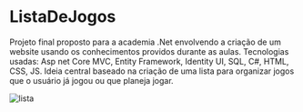 # ListaDeJogos

Projeto final proposto para a academia .Net envolvendo a criação de um website usando os conhecimentos providos durante as aulas.
Tecnologias usadas: Asp net Core MVC, Entity Framework, Identity UI, SQL, C#, HTML, CSS, JS.
Ideia central baseado na criação de uma lista para organizar jogos que o usuário já jogou ou que planeja jogar.

![lista](https://user-images.githubusercontent.com/96741532/178997967-b5371b9a-5325-4cf7-ba55-a93aba3ce316.png)
